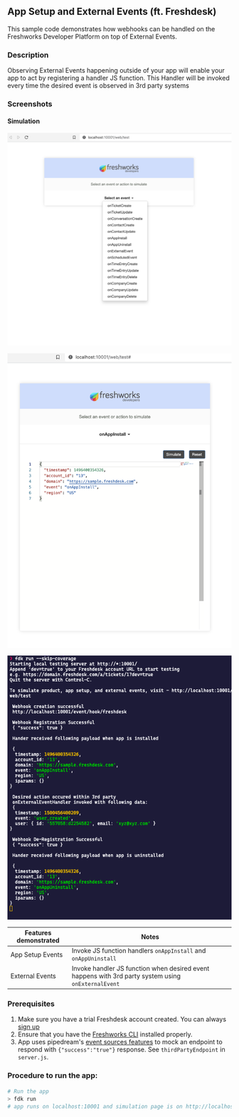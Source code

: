 ## App Setup and External Events (ft. Freshdesk)

This sample code demonstrates how webhooks can be handled on the Freshworks Developer Platform on top of External Events.

### Description

Observing External Events happening outside of your app will enable your app to act by registering a handler JS function. This Handler will be invoked every time the desired event is observed in 3rd party systems

### Screenshots

#### Simulation

![](./screenshots/appsetup-1.png)

![](./screenshots/appsetup-2.png)

![](./screenshots/ext-events.png)

| Features demonstrated | Notes                                                                                               |
| --------------------- | --------------------------------------------------------------------------------------------------- |
| App Setup Events      | Invoke JS function handlers `onAppInstall` and `onAppUninstall`                                     |
| External Events       | Invoke handler JS function when desired event happens with 3rd party system using `onExternalEvent` |

### Prerequisites
1. Make sure you have a trial Freshdesk account created. You can always [sign up](https://freshdesk.com/signup)
2. Ensure that you have the [Freshworks CLI](https://community.developers.freshworks.com/t/what-are-the-prerequisites-to-install-the-freshworks-cli/234) installed properly.
3. App uses pipedream's [event sources features](https://pipedream.com/docs/event-sources/#how-do-event-sources-work) to mock an endpoint to respond with `{"success":"true"}` response. See `thirdPartyEndpoint` in `server.js`.

### Procedure to run the app:

```sh
# Run the app
> fdk run
# app runs on localhost:10001 and simulation page is on http://localhost:10001/web/test
```
